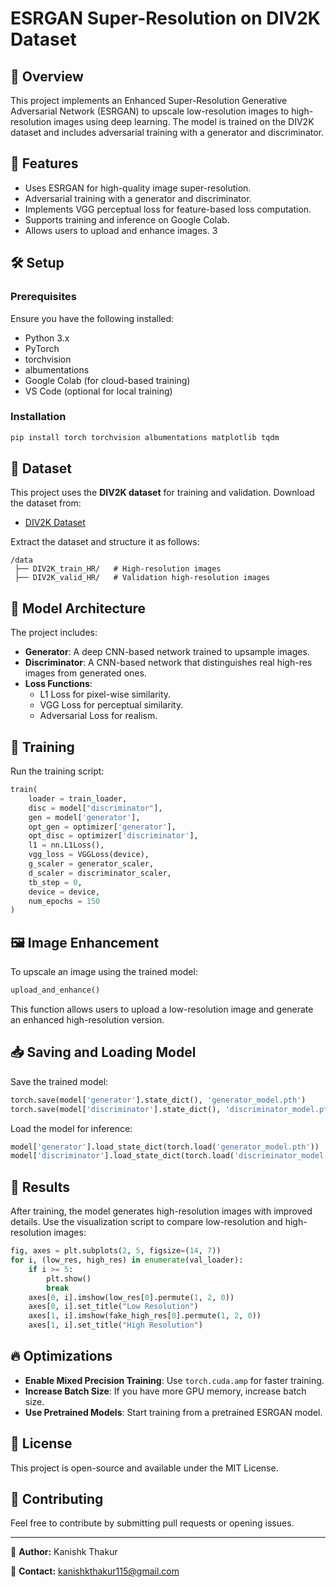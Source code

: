 # ESRGAN Super-Resolution on DIV2K Dataset

## 📌 Overview
This project implements an Enhanced Super-Resolution Generative Adversarial Network (ESRGAN) to upscale low-resolution images to high-resolution images using deep learning. The model is trained on the DIV2K dataset and includes adversarial training with a generator and discriminator.

## 🚀 Features
- Uses ESRGAN for high-quality image super-resolution.
- Adversarial training with a generator and discriminator.
- Implements VGG perceptual loss for feature-based loss computation.
- Supports training and inference on Google Colab.
- Allows users to upload and enhance images.
3
## 🛠️ Setup
### Prerequisites
Ensure you have the following installed:
- Python 3.x
- PyTorch
- torchvision
- albumentations
- Google Colab (for cloud-based training)
- VS Code (optional for local training)

### Installation
```bash
pip install torch torchvision albumentations matplotlib tqdm
```

## 📂 Dataset
This project uses the **DIV2K dataset** for training and validation. Download the dataset from:
- [DIV2K Dataset](https://data.vision.ee.ethz.ch/cvl/DIV2K/)

Extract the dataset and structure it as follows:
```
/data
 ├── DIV2K_train_HR/   # High-resolution images
 ├── DIV2K_valid_HR/   # Validation high-resolution images
```

## 🎯 Model Architecture
The project includes:
- **Generator**: A deep CNN-based network trained to upsample images.
- **Discriminator**: A CNN-based network that distinguishes real high-res images from generated ones.
- **Loss Functions**:
  - L1 Loss for pixel-wise similarity.
  - VGG Loss for perceptual similarity.
  - Adversarial Loss for realism.

## 🔧 Training
Run the training script:
```python
train(
    loader = train_loader,
    disc = model["discriminator"],
    gen = model['generator'],
    opt_gen = optimizer['generator'],
    opt_disc = optimizer['discriminator'],
    l1 = nn.L1Loss(),
    vgg_loss = VGGLoss(device),
    g_scaler = generator_scaler,
    d_scaler = discriminator_scaler,
    tb_step = 0,
    device = device,
    num_epochs = 150
)
```

## 🖼️ Image Enhancement
To upscale an image using the trained model:
```python
upload_and_enhance()
```
This function allows users to upload a low-resolution image and generate an enhanced high-resolution version.

## 📥 Saving and Loading Model
Save the trained model:
```python
torch.save(model['generator'].state_dict(), 'generator_model.pth')
torch.save(model['discriminator'].state_dict(), 'discriminator_model.pth')
```
Load the model for inference:
```python
model['generator'].load_state_dict(torch.load('generator_model.pth'))
model['discriminator'].load_state_dict(torch.load('discriminator_model.pth'))
```

## 🎉 Results
After training, the model generates high-resolution images with improved details. Use the visualization script to compare low-resolution and high-resolution images:
```python
fig, axes = plt.subplots(2, 5, figsize=(14, 7))
for i, (low_res, high_res) in enumerate(val_loader):
    if i >= 5:
        plt.show()
        break
    axes[0, i].imshow(low_res[0].permute(1, 2, 0))
    axes[0, i].set_title("Low Resolution")
    axes[1, i].imshow(fake_high_res[0].permute(1, 2, 0))
    axes[1, i].set_title("High Resolution")
```

## 🔥 Optimizations
- **Enable Mixed Precision Training**: Use `torch.cuda.amp` for faster training.
- **Increase Batch Size**: If you have more GPU memory, increase batch size.
- **Use Pretrained Models**: Start training from a pretrained ESRGAN model.

## 📜 License
This project is open-source and available under the MIT License.

## 🤝 Contributing
Feel free to contribute by submitting pull requests or opening issues.

---
🔗 **Author:** Kanishk Thakur
 
📧 **Contact:** kanishkthakur115@gmail.com


